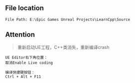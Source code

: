 ## File location
```
File Path: E:\Epic Games Unreal Projects\LearnCpp\Source
```
## Attention
> 重新启动UE工程，C++类消失，重新编译crash
```
UE Editor右下角位置：
取消Enable Live coding

编译快捷键按钮：
Ctrl + Alt + F11
```
